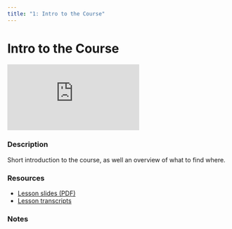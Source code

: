 ```yaml
---
title: "1: Intro to the Course"
---
```


# Intro to the Course

<div class='embed-container'><iframe src='https://player.vimeo.com/video/320884124' frameborder='0' webkitAllowFullScreen mozallowfullscreen allowFullScreen></iframe></div>

### Description

Short introduction to the course, as well an overview of what to find where.

### Resources

- [Lesson slides (PDF)](https://wvww.googledrive.com/file_public_link)
- [Lesson transcripts](https://wvww.googledrive.com/file_public_link)

### Notes